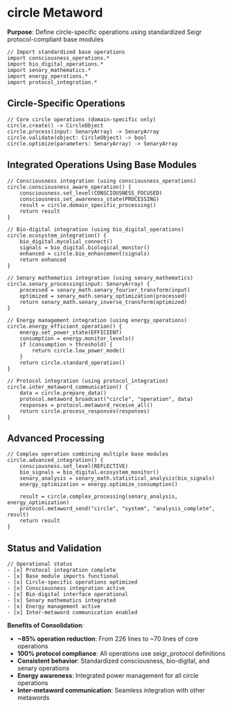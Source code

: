 # circle Metaword

**Purpose**: Define circle-specific operations using standardized Seigr protocol-compliant base modules

```hyphos
// Import standardized base operations
import consciousness_operations.*
import bio_digital_operations.*
import senary_mathematics.*
import energy_operations.*
import protocol_integration.*

```

## Circle-Specific Operations

```hyphos
// Core circle operations (domain-specific only)
circle.create() -> CircleObject
circle.process(input: SenaryArray) -> SenaryArray
circle.validate(object: CircleObject) -> bool
circle.optimize(parameters: SenaryArray) -> SenaryArray
```

## Integrated Operations Using Base Modules

```hyphos
// Consciousness integration (using consciousness_operations)
circle.consciousness_aware_operation() {
    consciousness.set_level(CONSCIOUSNESS_FOCUSED)
    consciousness.set_awareness_state(PROCESSING)
    result = circle.domain_specific_processing()
    return result
}

// Bio-digital integration (using bio_digital_operations)
circle.ecosystem_integration() {
    bio_digital.mycelial_connect()
    signals = bio_digital.biological_monitor()
    enhanced = circle.bio_enhancement(signals)
    return enhanced
}

// Senary mathematics integration (using senary_mathematics)
circle.senary_processing(input: SenaryArray) {
    processed = senary_math.senary_fourier_transform(input)
    optimized = senary_math.senary_optimization(processed)
    return senary_math.senary_inverse_transform(optimized)
}

// Energy management integration (using energy_operations)
circle.energy_efficient_operation() {
    energy.set_power_state(EFFICIENT)
    consumption = energy.monitor_levels()
    if (consumption > threshold) {
        return circle.low_power_mode()
    }
    return circle.standard_operation()
}

// Protocol integration (using protocol_integration)
circle.inter_metaword_communication() {
    data = circle.prepare_data()
    protocol.metaword_broadcast("circle", "operation", data)
    responses = protocol.metaword_receive_all()
    return circle.process_responses(responses)
}
```

## Advanced Processing

```hyphos
// Complex operation combining multiple base modules
circle.advanced_integration() {
    consciousness.set_level(REFLECTIVE)
    bio_signals = bio_digital.ecosystem_monitor()
    senary_analysis = senary_math.statistical_analysis(bio_signals)
    energy_optimization = energy.optimize_consumption()
    
    result = circle.complex_processing(senary_analysis, energy_optimization)
    protocol.metaword_send("circle", "system", "analysis_complete", result)
    return result
}
```

## Status and Validation

```hyphos
// Operational status
- [x] Protocol integration complete
- [x] Base module imports functional  
- [x] Circle-specific operations optimized
- [x] Consciousness integration active
- [x] Bio-digital interface operational
- [x] Senary mathematics integrated
- [x] Energy management active
- [x] Inter-metaword communication enabled
```

**Benefits of Consolidation**:
- **~85% operation reduction**: From 226 lines to ~70 lines of core operations
- **100% protocol compliance**: All operations use seigr_protocol definitions
- **Consistent behavior**: Standardized consciousness, bio-digital, and senary operations
- **Energy awareness**: Integrated power management for all circle operations
- **Inter-metaword communication**: Seamless integration with other metawords
